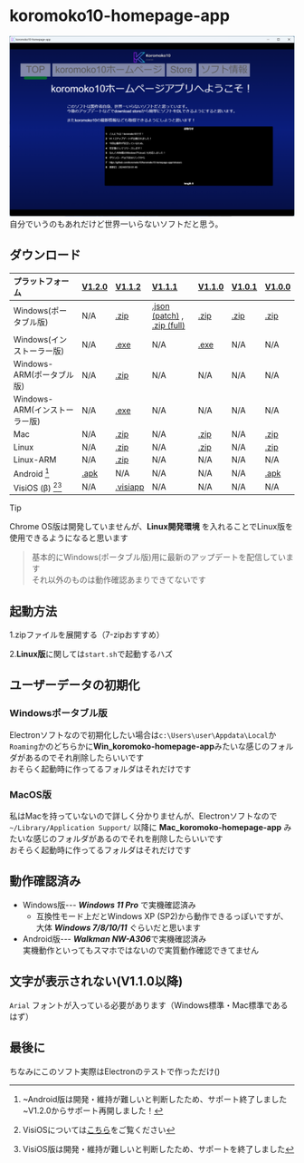 # koromoko10-homepage-app
<img width="800" src="https://github.com/koromoko10/koromoko10-homepage-app/blob/main/screenshot.png?raw=true" title="Screenshot"> <br>
自分でいうのもあれだけど世界一いらないソフトだと思う。

## ダウンロード
| プラットフォーム  | [V1.2.0](https://github.com/koromoko10/koromoko10-homepage-app/releases/tag/V1.2.0) | [V1.1.2](https://github.com/koromoko10/koromoko10-homepage-app/releases/tag/V1.1.2) | [V1.1.1](https://github.com/koromoko10/koromoko10-homepage-app/tree/main/V1.1.1%20%5Bpatch%5D) | [V1.1.0](https://github.com/koromoko10/koromoko10-homepage-app/releases/tag/V1.1.0) | [V1.0.1](https://github.com/koromoko10/koromoko10-homepage-app/releases/tag/V1.0.1_Win-Update) | [V1.0.0](https://github.com/koromoko10/koromoko10-homepage-app/tree/main/V1.0.0) |
|:-----|:-----|:-----|:-----|:-----|:-----|:-----|
| Windows(ポータブル版) | N/A | [.zip](https://github.com/koromoko10/koromoko10-homepage-app/releases/download/V1.1.2/Win.koromoko10-homepage-app.zip) | [.json (patch)](https://github.com/koromoko10/koromoko10-homepage-app/blob/main/V1.1.1%20%5Bpatch%5D/project.json) , [.zip (full)](https://github.com/koromoko10/koromoko10-homepage-app/blob/main/V1.1.1%20%5Bpatch%5D/koromoko10-homepage-app.zip) | [.zip](https://github.com/koromoko10/koromoko10-homepage-app/releases/download/V1.1.0/Win.V1.1.0-koromoko10-homepage-app.zip) | [.zip](https://github.com/koromoko10/koromoko10-homepage-app/releases/download/V1.0.1_Win-Update/Win_koromoko-homepage-app.zip) | [.zip](https://github.com/koromoko10/koromoko10-homepage-app/blob/main/V1.0.0/V1.0.0%20Win_koromoko10%E3%83%9B%E3%83%BC%E3%83%A0%E3%83%9A%E3%83%BC%E3%82%B8%E3%82%A2%E3%83%97%E3%83%AA%20%5B%E4%B8%96%E7%95%8C%E4%B8%80%E3%81%84%E3%82%89%E3%81%AA%E3%81%84%E3%82%BD%E3%83%95%E3%83%88%5D.zip) |
| Windows(インストーラー版) | N/A | [.exe](https://github.com/koromoko10/koromoko10-homepage-app/releases/download/V1.1.2/Setup-.Win.koromoko10-homepage-app.exe) | N/A | [.exe](https://github.com/koromoko10/koromoko10-homepage-app/releases/download/V1.1.0/Win.V1.1.0-koromoko10-homepage-app.Setup.exe) | N/A | N/A |
| Windows-ARM(ポータブル版) | N/A | [.zip](https://github.com/koromoko10/koromoko10-homepage-app/releases/download/V1.1.2/Win-ARM.koromoko10-homepage-app.zip) | N/A | N/A | N/A | N/A |
| Windows-ARM(インストーラー版) | N/A | [.exe](https://github.com/koromoko10/koromoko10-homepage-app/releases/download/V1.1.2/Setup-.Win-ARM.koromoko10-homepage-app.exe) | N/A | N/A | N/A | N/A |
| Mac | N/A | [.zip](https://github.com/koromoko10/koromoko10-homepage-app/releases/download/V1.1.2/Mac.koromoko10-homepage-app.zip) | N/A | [.zip](https://github.com/koromoko10/koromoko10-homepage-app/releases/download/V1.1.0/Mac.V1.1.0-koromoko10-homepage-app.zip) | N/A | [.zip](https://github.com/koromoko10/koromoko10-homepage-app/blob/main/V1.0.0/V1.0.0%20Mac_koromoko10%E3%83%9B%E3%83%BC%E3%83%A0%E3%83%9A%E3%83%BC%E3%82%B8%E3%82%A2%E3%83%97%E3%83%AA%20%5B%E4%B8%96%E7%95%8C%E4%B8%80%E3%81%84%E3%82%89%E3%81%AA%E3%81%84%E3%82%BD%E3%83%95%E3%83%88%5D%20Mac%E7%89%88.zip) |
| Linux | N/A | [.zip](https://github.com/koromoko10/koromoko10-homepage-app/releases/download/V1.1.2/Lin.koromoko10-homepage-app.zip) | N/A | [.zip](https://github.com/koromoko10/koromoko10-homepage-app/releases/download/V1.1.0/Linux.V1.1.0-koromoko10-homepage-app.zip) | N/A | [.zip](https://github.com/koromoko10/koromoko10-homepage-app/blob/main/V1.0.0/V1.0.0%20Linux_koromoko10%E3%83%9B%E3%83%BC%E3%83%A0%E3%83%9A%E3%83%BC%E3%82%B8%E3%82%A2%E3%83%97%E3%83%AA%20%5B%E4%B8%96%E7%95%8C%E4%B8%80%E3%81%84%E3%82%89%E3%81%AA%E3%81%84%E3%82%BD%E3%83%95%E3%83%88%5D%20Linux%E7%89%88.zip) |
| Linux-ARM | N/A | [.zip](https://github.com/koromoko10/koromoko10-homepage-app/releases/download/V1.1.2/Lin-ARM.koromoko10-homepage-app.zip) | N/A | N/A | N/A | N/A |
| Android [^1] | [.apk](https://github.com/koromoko10/koromoko10-homepage-app/releases/download/V1.2.0/koromoko10-hpapp_V1.2.0.apk) | N/A | N/A | N/A | N/A | [.apk](https://github.com/koromoko10/koromoko10-homepage-app/blob/main/V1.0.0/V1.0.0%20Android_20240107221116-app-debug.apk) |
| VisiOS (β) [^2][^3] | N/A | [.visiapp](https://github.com/koromoko10/koromoko10-homepage-app/releases/download/V1.1.2/VisiApp_koromoko10._.visiapp) | N/A | N/A | N/A | N/A |

> [!TIP]
> Chrome OS版は開発していませんが、**Linux開発環境** を入れることでLinux版を使用できるようになると思います

> 基本的にWindows(ポータブル版)用に最新のアップデートを配信しています<br>
> それ以外のものは動作確認あまりできてないです

[^1]: ~Android版は開発・維持が難しいと判断したため、サポート終了しました~V1.2.0からサポート再開しました！
[^2]: VisiOSについては[こちら](https://beta-japan.com/)をご覧ください
[^3]: VisiOS版は開発・維持が難しいと判断したため、サポートを終了しました

## 起動方法
1.zipファイルを展開する（7-zipおすすめ）

2.**Linux版**に関しては`start.sh`で起動するハズ

## ユーザーデータの初期化
### Windowsポータブル版
Electronソフトなので初期化したい場合は`c:\Users\user\Appdata\Local`か`Roaming`かのどちらかに**Win_koromoko-homepage-app**みたいな感じのフォルダがあるのでそれ削除したらいいです<br>
おそらく起動時に作ってるフォルダはそれだけです<br>
### MacOS版
私はMacを持っていないので詳しく分かりませんが、Electronソフトなので `~/Library/Application Support/` 以降に **Mac_koromoko-homepage-app** みたいな感じのフォルダがあるのでそれを削除したらいいです<br>
おそらく起動時に作ってるフォルダはそれだけです<br>
## 動作確認済み
* Windows版--- ***Windows 11 Pro*** で実機確認済み
  * 互換性モード上だとWindows XP (SP2)から動作できるっぽいですが、<br>
  大体 ***Windows 7/8/10/11*** ぐらいだと思います
* Android版--- ***Walkman NW-A306***で実機確認済み<br>
実機動作といってもスマホではないので実質動作確認できてません
## 文字が表示されない(V1.1.0以降)
 `Arial` フォントが入っている必要があります（Windows標準・Mac標準であるはず）
## 最後に
ちなみにこのソフト実際はElectronのテストで作っただけ()
